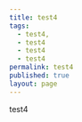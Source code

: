 ```yaml
---
title: test4
tags:
  - test4,
  - test4
  - test4
  - test4
permalink: test4
published: true
layout: page
---
```

test4